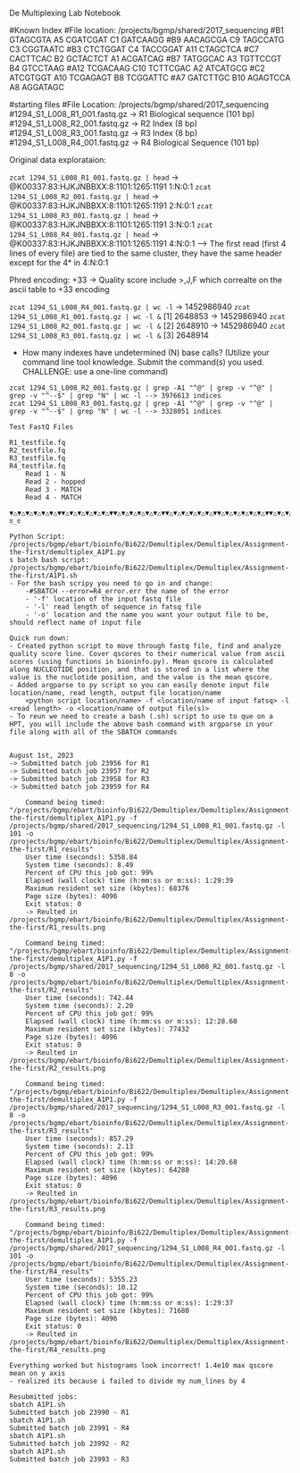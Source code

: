 De Multiplexing Lab Notebook

#Known Index 
#File location: /projects/bgmp/shared/2017_sequencing
#B1	GTAGCGTA    A5	CGATCGAT    C1	GATCAAGG
#B9	AACAGCGA    C9	TAGCCATG    C3	CGGTAATC
#B3	CTCTGGAT    C4	TACCGGAT    A11	CTAGCTCA
#C7	CACTTCAC    B2	GCTACTCT    A1	ACGATCAG
#B7	TATGGCAC    A3	TGTTCCGT    B4	GTCCTAAG
#A12	TCGACAAG    C10	TCTTCGAC    A2	ATCATGCG
#C2	ATCGTGGT    A10	TCGAGAGT    B8	TCGGATTC
#A7	GATCTTGC    B10	AGAGTCCA    A8	AGGATAGC

#starting files
#File Location: /projects/bgmp/shared/2017_sequencing
#1294_S1_L008_R1_001.fastq.gz -> R1 Biological sequence (101 bp)
#1294_S1_L008_R2_001.fastq.gz -> R2 Index (8 bp)
#1294_S1_L008_R3_001.fastq.gz -> R3 Index (8 bp)
#1294_S1_L008_R4_001.fastq.gz -> R4 Biological Sequence (101 bp)


Original data explorataion:

```zcat 1294_S1_L008_R1_001.fastq.gz | head```
-> @K00337:83:HJKJNBBXX:8:1101:1265:1191 1:N:0:1
```zcat 1294_S1_L008_R2_001.fastq.gz | head```
-> @K00337:83:HJKJNBBXX:8:1101:1265:1191 2:N:0:1
```zcat 1294_S1_L008_R3_001.fastq.gz | head```
-> @K00337:83:HJKJNBBXX:8:1101:1265:1191 3:N:0:1
```zcat 1294_S1_L008_R4_001.fastq.gz | head```
-> @K00337:83:HJKJNBBXX:8:1101:1265:1191 4:N:0:1 --> The first read (first 4 lines of every file) are tied to the same cluster, they have the same header except for the 4* in 4:N:0:1

Phred encoding:
+33
-> Quality score include >,J,F which correalte on the ascii table to +33 encoding

```zcat 1294_S1_L008_R4_001.fastq.gz | wc -l```
-> 1452986940
```zcat 1294_S1_L008_R1_001.fastq.gz | wc -l &```
[1] 2648853 
-> 1452986940
```zcat 1294_S1_L008_R2_001.fastq.gz | wc -l &```
[2] 2648910 
-> 1452986940
```zcat 1294_S1_L008_R3_001.fastq.gz | wc -l &```
[3] 2648914

- How many indexes have undetermined (N) base calls? (Utilize your command line tool knowledge. Submit the command(s) you used. CHALLENGE: use a one-line command)
```
zcat 1294_S1_L008_R2_001.fastq.gz | grep -A1 "^@" | grep -v "^@" | grep -v "^--$" | grep "N" | wc -l --> 3976613 indices
zcat 1294_S1_L008_R3_001.fastq.gz | grep -A1 "^@" | grep -v "^@" | grep -v "^--$" | grep "N" | wc -l --> 3328051 indices

Test FastQ Files

R1_testfile.fq
R2_testfile.fq
R3_testfile.fq
R4_testfile.fq
    Read 1 - N
    Read 2 - hopped
    Read 3 - MATCH
    Read 4 - MATCH

▼△▼△▼△▼△▼△▼△▼▼△▼△▼△▼△▼△▼△▼▼△▼△▼△▼△▼△▼△▼▼△▼△▼△▼△▼△▼△▼▼△▼△▼△▼△▼△▼△▼▼△▼△▼△▼△▼△▼△▼▼△▼△▼△▼△▼△▼△▼▼△▼△▼△▼△▼△▼△▼
ಠ_ಠ

Python Script: /projects/bgmp/ebart/bioinfo/Bi622/Demultiplex/Demultiplex/Assignment-the-first/demultiplex_A1P1.py
s batch bash script: /projects/bgmp/ebart/bioinfo/Bi622/Demultiplex/Demultiplex/Assignment-the-first/A1P1.sh
- For the bash scripy you need to go in and change:
    -#SBATCH --error=R4_error.err the name of the error
    - '-f' location of the input fastq file 
    - '-l' read length of sequence in fatsq file
    - '-o' location and the name you want your output file to be, should reflect name of input file 

Quick run down:
- Created python script to move through fastq file, find and analyze quality score line. Cover qscores to their numerical value from ascii scores (using functions in bioninfo.py). Mean qscore is calculated along NUCLEOTIDE position, and that is stored in a list where the value is the nuclotide position, and the value is the mean qscore.
- Added argparse to py script so you can easily denote input file location/name, read length, output file location/name
    <python script location/name> -f <location/name of input fatsq> -l <read length> -o <location/name of output file(s)>
- To reun we need to create a bash (.sh) script to use to que on a HPT, you will include the above bash command with argparse in your file along with all of the SBATCH commands 


August 1st, 2023
-> Submitted batch job 23956 for R1
-> Submitted batch job 23957 for R2
-> Submitted batch job 23958 for R3
-> Submitted batch job 23959 for R4

	Command being timed: "/projects/bgmp/ebart/bioinfo/Bi622/Demultiplex/Demultiplex/Assignment-the-first/demultiplex_A1P1.py -f /projects/bgmp/shared/2017_sequencing/1294_S1_L008_R1_001.fastq.gz -l 101 -o /projects/bgmp/ebart/bioinfo/Bi622/Demultiplex/Demultiplex/Assignment-the-first/R1_results"
	User time (seconds): 5358.84
	System time (seconds): 8.49
	Percent of CPU this job got: 99%
	Elapsed (wall clock) time (h:mm:ss or m:ss): 1:29:39
	Maximum resident set size (kbytes): 68376
	Page size (bytes): 4096
	Exit status: 0
    -> Reulted in /projects/bgmp/ebart/bioinfo/Bi622/Demultiplex/Demultiplex/Assignment-the-first/R1_results.png

	Command being timed: "/projects/bgmp/ebart/bioinfo/Bi622/Demultiplex/Demultiplex/Assignment-the-first/demultiplex_A1P1.py -f /projects/bgmp/shared/2017_sequencing/1294_S1_L008_R2_001.fastq.gz -l 8 -o /projects/bgmp/ebart/bioinfo/Bi622/Demultiplex/Demultiplex/Assignment-the-first/R2_results"
	User time (seconds): 742.44
	System time (seconds): 2.20
	Percent of CPU this job got: 99%
	Elapsed (wall clock) time (h:mm:ss or m:ss): 12:28.60
	Maximum resident set size (kbytes): 77432
	Page size (bytes): 4096
	Exit status: 0
    -> Reulted in /projects/bgmp/ebart/bioinfo/Bi622/Demultiplex/Demultiplex/Assignment-the-first/R2_results.png

	Command being timed: "/projects/bgmp/ebart/bioinfo/Bi622/Demultiplex/Demultiplex/Assignment-the-first/demultiplex_A1P1.py -f /projects/bgmp/shared/2017_sequencing/1294_S1_L008_R3_001.fastq.gz -l 8 -o /projects/bgmp/ebart/bioinfo/Bi622/Demultiplex/Demultiplex/Assignment-the-first/R3_results"
	User time (seconds): 857.29
	System time (seconds): 2.13
	Percent of CPU this job got: 99%
	Elapsed (wall clock) time (h:mm:ss or m:ss): 14:20.68
	Maximum resident set size (kbytes): 64280
	Page size (bytes): 4096
	Exit status: 0
    -> Reulted in /projects/bgmp/ebart/bioinfo/Bi622/Demultiplex/Demultiplex/Assignment-the-first/R3_results.png

	Command being timed: "/projects/bgmp/ebart/bioinfo/Bi622/Demultiplex/Demultiplex/Assignment-the-first/demultiplex_A1P1.py -f /projects/bgmp/shared/2017_sequencing/1294_S1_L008_R4_001.fastq.gz -l 101 -o /projects/bgmp/ebart/bioinfo/Bi622/Demultiplex/Demultiplex/Assignment-the-first/R4_results"
	User time (seconds): 5355.23
	System time (seconds): 10.12
	Percent of CPU this job got: 99%
	Elapsed (wall clock) time (h:mm:ss or m:ss): 1:29:37
	Maximum resident set size (kbytes): 71680
	Page size (bytes): 4096
	Exit status: 0
    -> Reulted in /projects/bgmp/ebart/bioinfo/Bi622/Demultiplex/Demultiplex/Assignment-the-first/R4_results.png

Everything worked but histograms look incorrect! 1.4e10 max qscore mean on y axis
- realized its because i failed to divide my num_lines by 4

Resubmitted jobs:
sbatch A1P1.sh
Submitted batch job 23990 - R1
sbatch A1P1.sh
Submitted batch job 23991 - R4
sbatch A1P1.sh
Submitted batch job 23992 - R2
sbatch A1P1.sh
Submitted batch job 23993 - R3